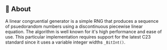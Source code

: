 ## 🎲 About
A linear congruential generator is a simple RNG that produces a sequence of psuedorandom numbers using a discontinuous piecewise linear equation. The algorithm is well known for it's high performance and ease of use.
This particular implementation requires support for the latest C23 standard since it uses a variable integer widths `_BitInt()`.
